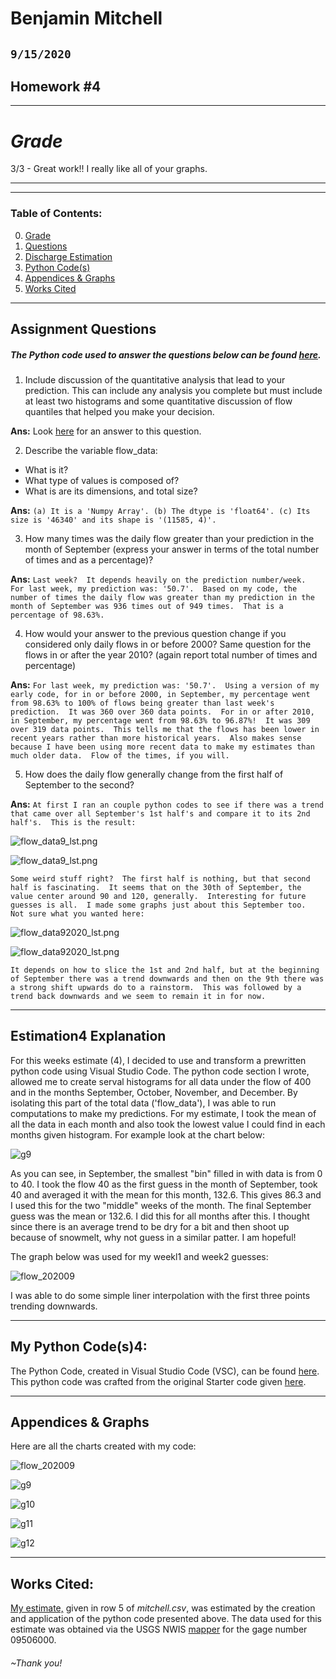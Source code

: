 # Benjamin Mitchell
## `9/15/2020`
## Homework #4

___
<a name="grd"></a>
# ***Grade***
3/3 - Great work!! I really like all of your graphs.
___


___
### Table of Contents:
0. [ Grade](#grd)
1. [ Questions](#qns)
2. [ Discharge Estimation](#est)
3. [ Python Code(s)](#cod)
4. [ Appendices & Graphs](#apd)
5. [ Works Cited](#cit)

___
<a name="qns"></a>
## Assignment Questions

##### The Python code used to answer the questions below can be found [here](../assignment_4/week4_questions_BM.py).

1. Include discussion of the quantitative analysis that lead to your prediction. This can include any analysis you complete but must include at least two histograms and some quantitative discussion of flow quantiles that helped you make your decision.

**Ans:**
Look [ here](#est) for an answer to this question.

2. Describe the variable flow_data:
- What is it?
- What type of values is composed of?
- What is are its dimensions, and total size?

**Ans:**
`(a) It is a 'Numpy Array'.
(b) The dtype is 'float64'.
(c) Its size is '46340' and its shape is '(11585, 4)'.
`

3. How many times was the daily flow greater than your prediction in the month of September (express your answer in terms of the total number of times and as a percentage)?

**Ans:**
`Last week?  It depends heavily on the prediction number/week.  For last week, my prediction was: '50.7'.  Based on my code, the number of times the daily flow was greater than my prediction in the month of September was 936 times out of 949 times.  That is a percentage of 98.63%.
`

4. How would your answer to the previous question change if you considered only daily flows in or before 2000? Same question for the flows in or after the year 2010? (again report total number of times and percentage)

**Ans:**
`For last week, my prediction was: '50.7'.  Using a version of my early code, for in or before 2000, in September, my percentage went from 98.63% to 100% of flows being greater than last week's prediction.  It was 360 over 360 data points.  For in or after 2010, in September, my percentage went from 98.63% to 96.87%!  It was 309 over 319 data points.  This tells me that the flows has been lower in recent years rather than more historical years.  Also makes sense because I have been using more recent data to make my estimates than much older data.  Flow of the times, if you will.
`

5. How does the daily flow generally change from the first half of September to the second?

**Ans:**
`At first I ran an couple python codes to see if there was a trend that came over all September's 1st half's and compare it to its 2nd half's.  This is the result:
`

![flow_data9_lst.png](../assignment_4/graphs/flow_data9_1st.png "All September Data 1st half")

![flow_data9_lst.png](../assignment_4/graphs/flow_data9_2nd.png "All September Data 2nd half")

`Some weird stuff right?  The first half is nothing, but that second half is fascinating.  It seems that on the 30th of September, the value center around 90 and 120, generally.  Interesting for future guesses is all.  I made some graphs just about this September too.  Not sure what you wanted here:
`

![flow_data92020_lst.png](../assignment_4/graphs/flow_data92020_1st.png "All September Data 1st half")

![flow_data92020_lst.png](../assignment_4/graphs/flow_data92020_2nd.png "All September Data 2nd half")

`It depends on how to slice the 1st and 2nd half, but at the beginning of September there was a trend downwards and then on the 9th there was a strong shift upwards do to a rainstorm.  This was followed by a trend back downwards and we seem to remain it in for now.
`
___
<a name="est"></a>
## Estimation4 Explanation

For this weeks estimate (4), I decided to use and transform a prewritten python code using Visual Studio Code.  The python code section I wrote, allowed me to create serval histograms for all data under the flow of 400 and in the months September, October, November, and December.  By isolating this part of the total data ('flow_data'), I was able to run computations to make my predictions.  For my estimate, I took the mean of all the data in each month and also took the lowest value I could find in each months given histogram.  For example look at the chart below:

![g9](../assignment_4/graphs/g9.png "All September Data")

As you can see, in September, the smallest "bin" filled in with data is from 0 to 40.  I took the flow 40 as the first guess in the month of September, took 40 and averaged it with the mean for this month, 132.6.  This gives 86.3 and I used this for the two "middle" weeks of the month.  The final September guess was the mean or 132.6.  I did this for all months after this.  I thought since there is an average trend to be dry for a bit and then shoot up because of snowmelt, why not guess in a similar patter.  I am hopeful!

The graph below was used for my weekl1 and week2 guesses:

![flow_202009](../assignment_4/graphs/flow_202009.png "flow from 9/5/2020 to 9/19/2020")

I was able to do some simple liner interpolation with the first three points trending downwards.

___
<a name="cod"></a>
## My Python Code(s)4:

The Python Code, created in Visual Studio Code (VSC), can be found [here](../assignment_4/week4_numpy_starter_BM.py).  This python code was crafted from the original Starter code given [here](../Orig_Starter_Codes_BM/week4_numpy_starter.py).

___
<a name="apd"></a>
## Appendices & Graphs
Here are all the charts created with my code:

![flow_202009](../assignment_4/graphs/flow_202009.png "flow from 9/5/2020 to 9/19/2020")

![g9](../assignment_4/graphs/g9.png "All September Data")

![g10](../assignment_4/graphs/g10.png "All October Data")

![g11](../assignment_4/graphs/g11.png "All November Data")

![g12](../assignment_4/graphs/g12.png "All December Data")

___
<a name="cit"></a>
## Works Cited:

[My estimate,](https://github.com/HAS-Tools-Fall2020/forecasting/blob/master/forecast_entries/mitchell.csv) given in row 5 of *mitchell.csv*, was estimated by the creation and application of the python code presented above.  The data used for this estimate was obtained via the USGS NWIS [mapper](https://maps.waterdata.usgs.gov/mapper/) for the gage number 09506000.
###### ~Thank you!
